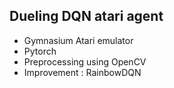 ## Dueling DQN atari agent

- Gymnasium Atari emulator
- Pytorch
- Preprocessing using OpenCV
- Improvement : RainbowDQN
